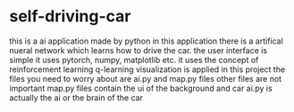 # self-driving-car
this is a ai application made by python 
in this application there is a artifical nueral network which learns how to drive the car.
the user interface is simple
it uses pytorch, numpy, matplotlib etc.
it uses the concept of reinforcement learning
q-learning visualization is applied in this project
the files you need to worry about are ai.py and map.py files
other files are not important
map.py files contain the ui of the background and car 
ai.py is actually the ai or the brain of the car

